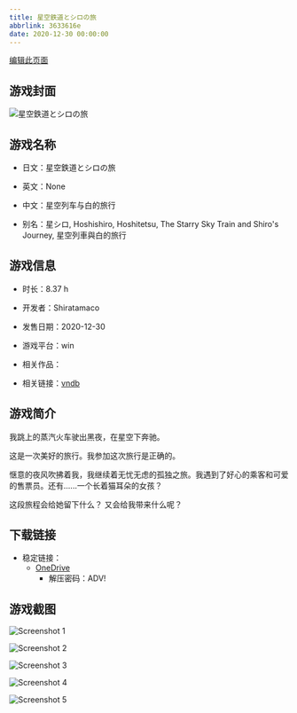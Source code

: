 ```yaml
---
title: 星空鉄道とシロの旅
abbrlink: 3633616e
date: 2020-12-30 00:00:00
---
```

[编辑此页面](https://github.com/ACG-3/ADV3-source/blob/main/source/_posts/games/%E6%98%9F%E7%A9%BA%E9%89%84%E9%81%93%E3%81%A8%E3%82%B7%E3%83%AD%E3%81%AE%E6%97%85.md)

## 游戏封面

![星空鉄道とシロの旅](https://pan.timero.xyz/onedrive/img_lib_001/%E6%98%9F%E7%A9%BA%E9%89%84%E9%81%93%E3%81%A8%E3%82%B7%E3%83%AD%E3%81%AE%E6%97%85_cover.avif)


## 游戏名称

- 日文：星空鉄道とシロの旅
- 英文：None
- 中文：星空列车与白的旅行

- 别名：星シロ, Hoshishiro, Hoshitetsu, The Starry Sky Train and Shiro's Journey, 星空列車與白的旅行


## 游戏信息

- 时长：8.37 h
- 开发者：Shiratamaco
- 发售日期：2020-12-30
- 游戏平台：win
- 相关作品：

- 相关链接：[vndb](https://vndb.org/v28297)


## 游戏简介

我跳上的蒸汽火车驶出黑夜，在星空下奔驰。

这是一次美好的旅行。我参加这次旅行是正确的。

惬意的夜风吹拂着我，我继续着无忧无虑的孤独之旅。我遇到了好心的乘客和可爱的售票员。还有......一个长着猫耳朵的女孩？

这段旅程会给她留下什么？
又会给我带来什么呢？




## 下载链接

- 稳定链接：
    - [OneDrive](https://pan.timero.xyz/onedrive/adv_lib_001/%E6%98%9F%E7%A9%BA%E9%89%84%E9%81%93%E3%81%A8%E3%82%B7%E3%83%AD%E3%81%AE%E6%97%85)
        - 解压密码：ADV!



## 游戏截图


![Screenshot 1](https://pan.timero.xyz/onedrive/img_lib_001/%E6%98%9F%E7%A9%BA%E9%89%84%E9%81%93%E3%81%A8%E3%82%B7%E3%83%AD%E3%81%AE%E6%97%85_Screenshot_1.avif)

![Screenshot 2](https://pan.timero.xyz/onedrive/img_lib_001/%E6%98%9F%E7%A9%BA%E9%89%84%E9%81%93%E3%81%A8%E3%82%B7%E3%83%AD%E3%81%AE%E6%97%85_Screenshot_2.avif)

![Screenshot 3](https://pan.timero.xyz/onedrive/img_lib_001/%E6%98%9F%E7%A9%BA%E9%89%84%E9%81%93%E3%81%A8%E3%82%B7%E3%83%AD%E3%81%AE%E6%97%85_Screenshot_3.avif)

![Screenshot 4](https://pan.timero.xyz/onedrive/img_lib_001/%E6%98%9F%E7%A9%BA%E9%89%84%E9%81%93%E3%81%A8%E3%82%B7%E3%83%AD%E3%81%AE%E6%97%85_Screenshot_4.avif)

![Screenshot 5](https://pan.timero.xyz/onedrive/img_lib_001/%E6%98%9F%E7%A9%BA%E9%89%84%E9%81%93%E3%81%A8%E3%82%B7%E3%83%AD%E3%81%AE%E6%97%85_Screenshot_5.avif)

